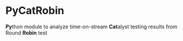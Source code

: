 # PyCatRobin
**Py**thon module to analyze time-on-stream **Cat**alyst testing results from Round **Robin** test
